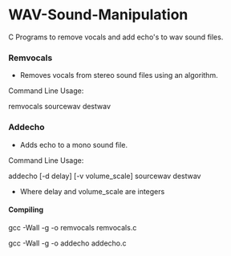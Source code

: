 # WAV-Sound-Manipulation
C Programs to remove vocals and add echo's to wav sound files.

### Remvocals
* Removes vocals from stereo sound files using an algorithm.

Command Line Usage:

remvocals sourcewav destwav 

### Addecho
* Adds echo to a mono sound file.

Command Line Usage:

addecho [-d delay] [-v volume_scale] sourcewav destwav 
* Where delay and volume_scale are integers

#### Compiling

gcc -Wall -g -o remvocals remvocals.c

gcc -Wall -g -o addecho addecho.c
